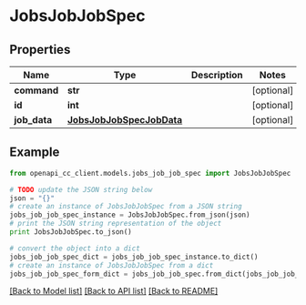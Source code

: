 # JobsJobJobSpec


## Properties
Name | Type | Description | Notes
------------ | ------------- | ------------- | -------------
**command** | **str** |  | [optional] 
**id** | **int** |  | [optional] 
**job_data** | [**JobsJobJobSpecJobData**](JobsJobJobSpecJobData.md) |  | [optional] 

## Example

```python
from openapi_cc_client.models.jobs_job_job_spec import JobsJobJobSpec

# TODO update the JSON string below
json = "{}"
# create an instance of JobsJobJobSpec from a JSON string
jobs_job_job_spec_instance = JobsJobJobSpec.from_json(json)
# print the JSON string representation of the object
print JobsJobJobSpec.to_json()

# convert the object into a dict
jobs_job_job_spec_dict = jobs_job_job_spec_instance.to_dict()
# create an instance of JobsJobJobSpec from a dict
jobs_job_job_spec_form_dict = jobs_job_job_spec.from_dict(jobs_job_job_spec_dict)
```
[[Back to Model list]](../README.md#documentation-for-models) [[Back to API list]](../README.md#documentation-for-api-endpoints) [[Back to README]](../README.md)


